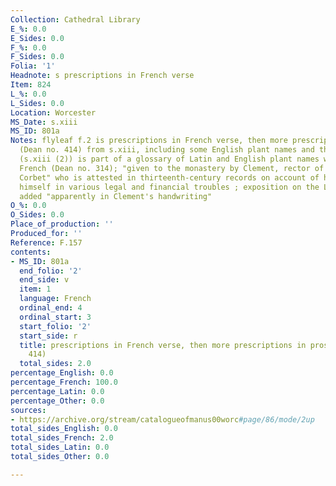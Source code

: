 ```yaml
---
Collection: Cathedral Library
E_%: 0.0
E_Sides: 0.0
F_%: 0.0
F_Sides: 0.0
Folia: '1'
Headnote: s prescriptions in French verse
Item: 824
L_%: 0.0
L_Sides: 0.0
Location: Worcester
MS_Date: s.xiii
MS_ID: 801a
Notes: flyleaf f.2 is prescriptions in French verse, then more prescriptions in prose
  (Dean no. 414) from s.xiii, including some English plant names and the end fly-leaf
  (s.xiii (2)) is part of a glossary of Latin and English plant names with a bit of
  French (Dean no. 314); "given to the monastery by Clement, rector of Chaddesley
  Corbet" who is attested in thirteenth-century records on account of having found
  himself in various legal and financial troubles ; exposition on the Lord's Prayer
  added "apparently in Clement's handwriting"
O_%: 0.0
O_Sides: 0.0
Place_of_production: ''
Produced_for: ''
Reference: F.157
contents:
- MS_ID: 801a
  end_folio: '2'
  end_side: v
  item: 1
  language: French
  ordinal_end: 4
  ordinal_start: 3
  start_folio: '2'
  start_side: r
  title: prescriptions in French verse, then more prescriptions in prose (Dean no.
    414)
  total_sides: 2.0
percentage_English: 0.0
percentage_French: 100.0
percentage_Latin: 0.0
percentage_Other: 0.0
sources:
- https://archive.org/stream/catalogueofmanus00worc#page/86/mode/2up
total_sides_English: 0.0
total_sides_French: 2.0
total_sides_Latin: 0.0
total_sides_Other: 0.0

---
```

